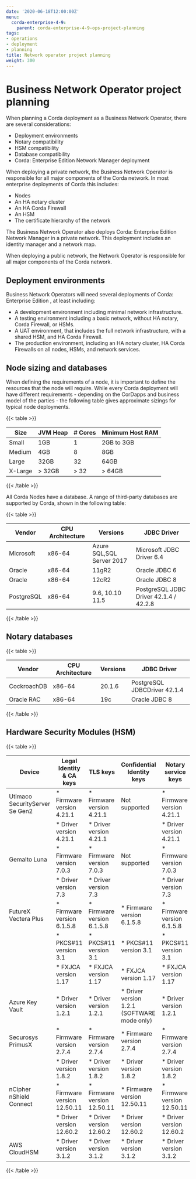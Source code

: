 ```yaml
---
date: '2020-06-18T12:00:00Z'
menu:
  corda-enterprise-4-9:
    parent: corda-enterprise-4-9-ops-project-planning
tags:
- operations
- deployment
- planning
title: Network operator project planning
weight: 300
---
```


# Business Network Operator project planning

When planning a Corda deployment as a Business Network Operator, there are several considerations:

- Deployment environments
- Notary compatibility
- HSM compatibility
- Database compatibility
- Corda: Enterprise Edition  Network Manager deployment

When deploying a private network, the Business Network Operator is responsible for all major components of the Corda network. In most enterprise deployments of Corda this includes:

* Nodes
* An HA notary cluster
* An HA Corda Firewall
* An HSM
* The certificate hierarchy of the network

The Business Network Operator also deploys Corda: Enterprise Edition  Network Manager in a private network. This deployment includes an identity manager and a network map.

When deploying a public network, the Network Operator is responsible for all major components of the Corda network.

## Deployment environments

Business Network Operators will need several deployments of Corda: Enterprise Edition , at least including:

- A development environment including minimal network infrastructure.
- A testing environment including a basic network, without HA notary, Corda Firewall, or HSMs.
- A UAT environment, that includes the full network infrastructure, with a shared HSM, and HA Corda Firewall.
- The production environment, including an HA notary cluster, HA Corda Firewalls on all nodes, HSMs, and network services.

## Node sizing and databases

When defining the requirements of a node, it is important to define the resources that the node will require. While every
Corda deployment will have different requirements - depending on the CorDapps and business model of the parties - the
following table gives approximate sizings for typical node deployments.

{{< table >}}

|Size|JVM Heap|# Cores|Minimum Host RAM|
|------------|---------|-------|----------------|
|Small|1GB|1|2GB to 3GB|
|Medium|4GB|8|8GB|
|Large|32GB|32|64GB|
|X-Large|> 32GB|> 32|> 64GB|

{{< /table >}}

All Corda Nodes have a database. A range of third-party databases are supported by Corda, shown in the following table:

{{< table >}}

|Vendor|CPU Architecture|Versions|JDBC Driver|
|-------------------------------|------------------|------------------|------------------------|
|Microsoft|x86-64|Azure SQL,SQL Server 2017|Microsoft JDBC Driver 6.4|
|Oracle|x86-64|11gR2|Oracle JDBC 6|
|Oracle|x86-64|12cR2|Oracle JDBC 8|
|PostgreSQL|x86-64|9.6, 10.10 11.5|PostgreSQL JDBC Driver 42.1.4 / 42.2.8|

{{< /table >}}

## Notary databases

{{< table >}}

|Vendor|CPU Architecture|Versions|JDBC Driver|
|-------------------------------|------------------|------------------|--------------------|
|CockroachDB|x86-64|20.1.6|PostgreSQL JDBCDriver 42.1.4|
|Oracle RAC|x86-64|19c|Oracle JDBC 8|

{{< /table >}}

## Hardware Security Modules (HSM)

{{< table >}}

|Device|Legal Identity & CA keys|TLS keys|Confidential Identity keys|Notary service keys|
|-------------------------------|----------------------------|----------------------------|----------------------------|-----------------------------|
| Utimaco SecurityServer Se Gen2| * Firmware version 4.21.1  | * Firmware version 4.21.1  | Not supported              | * Firmware version 4.21.1   |
|                               | * Driver version 4.21.1    | * Driver version 4.21.1    |                            | * Driver version 4.21.1     |
| Gemalto Luna                  | * Firmware version 7.0.3   | * Firmware version 7.0.3   | Not supported              | * Firmware version 7.0.3    |
|                               | * Driver version 7.3       | * Driver version 7.3       |                            | * Driver version 7.3        |
| FutureX Vectera Plus          | * Firmware version 6.1.5.8 | * Firmware version 6.1.5.8 | * Firmware version 6.1.5.8 | * Firmware version 6.1.5.8  |
|                               | * PKCS#11 version 3.1      | * PKCS#11 version 3.1      | * PKCS#11 version 3.1      | * PKCS#11 version 3.1       |
|                               | * FXJCA version 1.17       | * FXJCA version 1.17       | * FXJCA version 1.17       | * FXJCA version 1.17        |
| Azure Key Vault               | * Driver version 1.2.1     | * Driver version 1.2.1     | * Driver version 1.2.1 (SOFTWARE mode only)| * Driver version 1.2.1      |
| Securosys PrimusX             | * Firmware version 2.7.4   | * Firmware version 2.7.4   | * Firmware version 2.7.4   | * Firmware version 2.7.4    |
|                               | * Driver version 1.8.2     | * Driver version 1.8.2     | * Driver version 1.8.2     | * Driver version 1.8.2      |
| nCipher nShield Connect       | * Firmware version 12.50.11| * Firmware version 12.50.11| * Firmware version 12.50.11| * Firmware version 12.50.11 |
|                               | * Driver version 12.60.2   | * Driver version 12.60.2   | * Driver version 12.60.2   | * Driver version 12.60.2    |
| AWS CloudHSM                  | * Driver version 3.1.2     | * Driver version 3.1.2     | * Driver version 3.1.2     | * Driver version 3.1.2      |

{{< /table >}}
